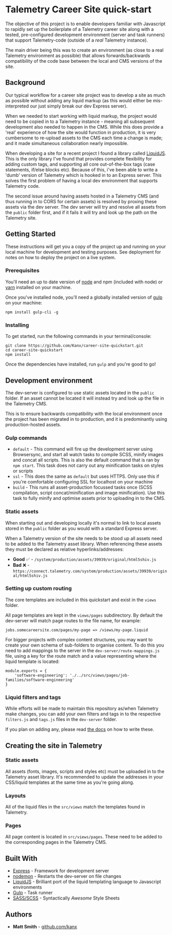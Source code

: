 # Talemetry Career Site quick-start


The objective of this project is to enable developers familiar with Javascript to rapidly set up the boilerplate of a Talemetry career site along with a tested, pre-configured development environment (server and task runners) that support Talemetry-code (outside of a _real_ Talemetry instance).

 The main driver being this was to create an environment (as close to a real Talemetry environment as possible) that allows forwards/backwards compatibility of the code base between the local and CMS versions of the site.

## Background
Our typical workflow for a career site project was to develop a site as much as possible without adding any liquid markup (as this would either be mis-interpreted our just simply break our dev Express server). 


When we needed to start working with liquid markup, the project would need to be copied in to a Talemetry instance - meaning all subsequent development also needed to happen in the CMS. While this does provide a 'real' experience of how the site would function in production, it is very cumbersome to re-upload assets to the CMS each time a change is made; and it made simultaneous collaboration nearly impossible.

When developing a site for a recent project I found a library called [LiquidJS](https://www.npmjs.com/package/liquidjs). This is the only library I've found that provides complete flexibility for adding custom tags, and supporting all core out-of-the-box tags (case statements, if/else blocks etc). Because of this, i've been able to write a 'dumb' version of Talemetry which is hooked in to an Express server. This solves the first problem of having a local dev environment that supports Talemetry code.

The second issue around having assets hosted in a Talemetry CMS (and thus running in to CORS for certain assets) is resolved by proxing these assets via the dev server. The dev server will try and resolve all assets from the `public` folder first, and if it fails it will try and look up the path on the Talemetry site.



## Getting Started

These instructions will get you a copy of the project up and running on your local machine for development and testing purposes. See deployment for notes on how to deploy the project on a live system.

### Prerequisites

You'll need an up to date version of [node](https://nodejs.org/en/) and npm (included with node) or [yarn](https://yarnpkg.com/en/) installed on your machine.

Once you've installed node, you'll need a globally installed version of [gulp](https://gulpjs.com/) on your machine:

```
npm install gulp-cli -g
```

### Installing

To get started, run the following commands in your terminal/console:

```
git clone https://github.com/Kanx/career-site-quickstart.git
cd career-site-quickstart
npm install
```
Once the dependencies have installed, run `gulp` and you're good to go! 

## Development environment

The dev-server is configured to use static assets located in the `public` folder. If an asset cannot be located it will instead try and look up the file in the Talemetry CMS.

This is to ensure backwards compatibility with the local environment once the project has been migrated in to production, and it is predominantly using production-hosted assets.


### Gulp commands

* `default` - This command will fire up the development server using Browsersync, and start all watch tasks to compile SCSS, minify images and concat all scripts. This is also the default command that is ran by `npm start`. This task does not carry out any minification tasks on styles or scripts
* `ssl` - This does the same as `default` but uses HTTPS. Only use this if you're comfortable configuring SSL for localhost on your machine 
* `build` - This runs all asset-production focussed tasks once (SCSS compilation, script concat/minification and image minification). Use this task to fully minify and optimise assets prior to uploading in to the CMS.
### Static assets

When starting out and developing locally it's normal to link to local assets stored in the `public` folder as you would with a standard Express server.

When a Talemetry version of the site needs to be stood up all assets need to be added to the Talemetry asset library. When referencing these assets they must be declared as relative hyperlinks/addresses:
 
 * **Good** ✅ - `/system/production/assets/39939/original/html5shiv.js`
 * **Bad** ❌ - `https://connect.talemetry.com/system/production/assets/39939/original/html5shiv.js`

### Setting up custom routing

The core templates are included in this quickstart and exist in the `views` folder.

All page templates are kept in the `views/pages` subdirectory. By default the dev-server will match page routes to the file name, for example:

`jobs.somecareersite.com/pages/my-page => /views/my-page.liquid`

For bigger projects with complex content structures, you may want to create your own schema of sub-folders to organise content. To do this you need to add mappings to the server in the `dev-server/route-mappings.js` file, using a key for the route match and a value representing where the liquid template is located:

```$javascript
module.exports = {
    'software-engineering': './../src/views/pages/job-families/software-engineering'
}
```

### Liquid filters and tags
While efforts will be made to maintain this repository as/when Talemetry make changes, you can add your own filters and tags in to the respective `filters.js` and `tags.js` files in the `dev-server` folder.

If you plan on adding any, please read [the docs](https://www.npmjs.com/package/liquidjs) on how to write these.

## Creating the site in Talemetry

### Static assets
All assets (fonts, images, scripts and styles etc) must be uploaded in to the Talemetry asset library. It's recommended to update the addresses in your CSS/liquid templates at the same time as you're going along.

### Layouts
All of the liquid files in the `src/views` match the templates found in Talemetry.

### Pages
All page content is located in `src/views/pages`. These need to be added to the corresponding pages in the Talemetry CMS.

## Built With

* [Express](https://expressjs.com/) - Framework for development server
* [nodemon](https://nodemon.io/) - Restarts the dev-server on file changes
* [LiquidJS](https://www.npmjs.com/package/liquidjs) - Brilliant port of the liquid templating language to Javascript environments
* [Gulp](https://gulpjs.com/) - Task runner
* [SASS/SCSS](https://sass-lang.com/) - Syntactically _Awesome_ Style Sheets

## Authors

* **Matt Smith** - [github.com/kanx](https://github.com/kanx)

